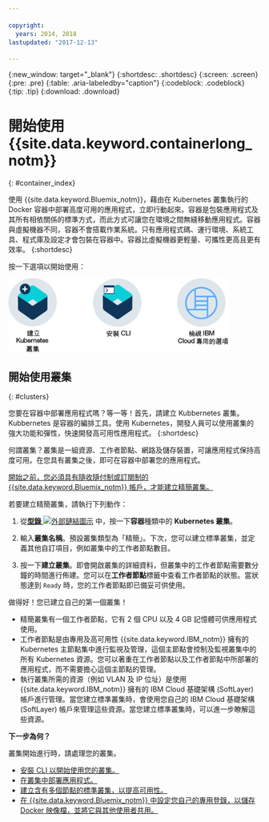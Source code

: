 ```yaml
---

copyright:
  years: 2014, 2018
lastupdated: "2017-12-13"

---
```


{:new_window: target="_blank"}
{:shortdesc: .shortdesc}
{:screen: .screen}
{:pre: .pre}
{:table: .aria-labeledby="caption"}
{:codeblock: .codeblock}
{:tip: .tip}
{:download: .download}


# 開始使用 {{site.data.keyword.containerlong_notm}}
{: #container_index}

使用 {{site.data.keyword.Bluemix_notm}}，藉由在 Kubernetes 叢集執行的 Docker 容器中部署高度可用的應用程式，立即行動起來。容器是包裝應用程式及其所有相依關係的標準方式，而此方式可讓您在環境之間無縫移動應用程式。容器與虛擬機器不同，容器不會搭載作業系統。只有應用程式碼、運行環境、系統工具、程式庫及設定才會包裝在容器中。容器比虛擬機器更輕量、可攜性更高且更有效率。
{:shortdesc}


按一下選項以開始使用：

<img usemap="#home_map" border="0" class="image" id="image_ztx_crb_f1b" src="images/cs_public_dedicated_options.png" width="440" alt="按一下圖示，以快速開始使用 {{site.data.keyword.containershort_notm}}。透過 {{site.data.keyword.Bluemix_dedicated_notm}}，按一下此圖示以查看選項。" style="width:440px;" />
<map name="home_map" id="home_map">
<area href="#clusters" alt="在 {{site.data.keyword.Bluemix_notm}} 中開始使用 Kubernetes 叢集" title="在 {{site.data.keyword.Bluemix_notm}} 中開始使用 Kubernetes 叢集" shape="rect" coords="-7, -8, 108, 211" />
<area href="cs_cli_install.html" alt="安裝 CLI。" title="安裝 CLI。" shape="rect" coords="155, -1, 289, 210" />
<area href="cs_dedicated.html#dedicated_environment" alt="{{site.data.keyword.Bluemix_dedicated_notm}} 雲端環境" title="{{site.data.keyword.Bluemix_notm}} 雲端環境" shape="rect" coords="326, -10, 448, 218" />
</map>


## 開始使用叢集
{: #clusters}

您要在容器中部署應用程式嗎？等一等！首先，請建立 Kubbernetes 叢集。Kubbernetes 是容器的編排工具。使用 Kubernetes，開發人員可以使用叢集的強大功能和彈性，快速開發高可用性應用程式。
{:shortdesc}

何謂叢集？叢集是一組資源、工作者節點、網路及儲存裝置，可讓應用程式保持高度可用。在您具有叢集之後，即可在容器中部署您的應用程式。

[開始之前，您必須具有隨收隨付制或訂閱制的 {{site.data.keyword.Bluemix_notm}} 帳戶，才能建立精簡叢集。](https://console.bluemix.net/registration/)


若要建立精簡叢集，請執行下列動作：

1.  從[**型錄** ![外部鏈結圖示](../icons/launch-glyph.svg "外部鏈結圖示")](https://console.bluemix.net/catalog/?category=containers) 中，按一下**容器**種類中的 **Kubernetes 叢集**。

2.  輸入**叢集名稱**。預設叢集類型為「精簡」。下次，您可以建立標準叢集，並定義其他自訂項目，例如叢集中的工作者節點數目。

3.  按一下**建立叢集**。即會開啟叢集的詳細資料，但叢集中的工作者節點需要數分鐘的時間進行佈建。您可以在**工作者節點**標籤中查看工作者節點的狀態。當狀態達到 `Ready` 時，您的工作者節點即已備妥可供使用。

做得好！您已建立自己的第一個叢集！

*   精簡叢集有一個工作者節點，它有 2 個 CPU 以及 4 GB 記憶體可供應用程式使用。
*   工作者節點是由專用及高可用性 {{site.data.keyword.IBM_notm}} 擁有的 Kubernetes 主節點集中進行監視及管理，這個主節點會控制及監視叢集中的所有 Kubernetes 資源。您可以著重在工作者節點以及工作者節點中所部署的應用程式，而不需要擔心這個主節點的管理。
*   執行叢集所需的資源（例如 VLAN 及 IP 位址）是使用 {{site.data.keyword.IBM_notm}} 擁有的 IBM Cloud 基礎架構 (SoftLayer) 帳戶進行管理。當您建立標準叢集時，會使用您自己的 IBM Cloud 基礎架構 (SoftLayer) 帳戶來管理這些資源。當您建立標準叢集時，可以進一步瞭解這些資源。


**下一步為何？**

叢集開始進行時，請處理您的叢集。

* [安裝 CLI 以開始使用您的叢集。](cs_cli_install.html#cs_cli_install)
* [在叢集中部署應用程式。](cs_app.html#app_cli)
* [建立含有多個節點的標準叢集，以提高可用性。](cs_clusters.html#clusters_ui)
* [在 {{site.data.keyword.Bluemix_notm}} 中設定您自己的專用登錄，以儲存 Docker 映像檔，並將它與其他使用者共用。](/docs/services/Registry/index.html)
